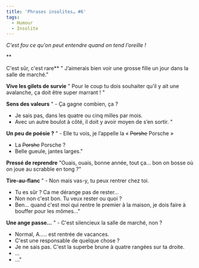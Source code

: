 ```yaml
---
title: 'Phrases insolites… #6'
tags:
  - Humour
  - Insolite
---
```


_C'est fou ce qu'on peut entendre quand on tend l'oreille&nbsp;!_

\*\*<!-- more -->

C'est sûr, c'est rare\*\* " J’aimerais bien voir une grosse fille un jour dans
la salle de marché."

**Vive les gilets de survie** " Pour le coup tu dois souhaiter qu’il y ait une
avalanche, ça doit être super marrant&nbsp;! "

**Sens des valeurs** " - Ça gagne combien, ça&nbsp;?

- Je sais pas, dans les quatre ou cinq milles par mois.
- Avec un autre boulot à côté, il doit y avoir moyen de s’en sortir. "

**Un peu de poésie&nbsp;?** " - Elle tu vois, je l’appelle la
«&nbsp;<span style="text-decoration: line-through">Porshe</span> Porsche&nbsp;»

- La <span style="text-decoration: line-through">Porshe</span> Porsche&nbsp;?
- Belle gueule, jantes larges."

**Pressé de reprendre** "Ouais, ouais, bonne année, tout ça… bon on bosse où on
joue au scrabble en tong&nbsp;?"

**Tire-au-flanc** " - Non mais vas-y, tu peux rentrer chez toi.

- Tu es sûr&nbsp;? Ca me dérange pas de rester…
- Non non c'est bon. Tu veux rester ou quoi&nbsp;?
- Ben… quand c'est moi qui rentre le premier à la maison, je dois faire à
  bouffer pour les mômes…"

**Une ange passe…** " - C'est silencieux la salle de marché, non&nbsp;?

- Normal, A….. est rentrée de vacances.
- C'est une responsable de quelque chose&nbsp;?
- Je ne sais pas. C'est la superbe brune à quatre rangées sur ta droite.
- …
- …"
